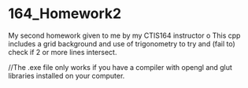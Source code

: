 # 164_Homework2
My second homework given to me by my CTIS164 instructor
o This cpp includes a grid background and use of trigonometry to try and (fail to) check if 2 or more lines intersect.

//The .exe file only works if you have a compiler with opengl and glut libraries installed on your computer.
